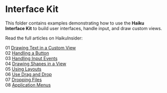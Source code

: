 # Interface Kit

This folder contains examples demonstrating how to use the **Haiku Interface Kit** to build user interfaces, handle input, and draw custom views.

Read the full articles on HaikuInsider:

01 [Drawing Text in a Custom View](https://www.haikuinsider.org/interface-kit-drawing-text-in-a-custom-view)  
02 [Handling a Button](https://www.haikuinsider.org/interface-kit-handling-a-button)  
03 [Handling Input Events](https://www.haikuinsider.org/interface-kit-handling-input-events)  
04 [Drawing Shapes in a View](https://www.haikuinsider.org/interface-kit-drawing-shapes-in-a-view)  
05 [Using Layouts](https://www.haikuinsider.org/interface-kit-using-layouts)  
06 [Use Drag and Drop](https://www.haikuinsider.org/interface-kit-use-drag-and-drop)  
07 [Dropping Files](https://www.haikuinsider.org/interface-kit-dropping-files)  
08 [Application Menus](https://www.haikuinsider.org/interface-kit-application-menus)  
